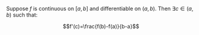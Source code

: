 Suppose $f$ is continuous on $[a,b]$ and differentiable on $(a,b)$. Then $\exists c \in (a,b)$ such that:

$$f'(c)=\frac{f(b)-f(a)}{b-a}$$
